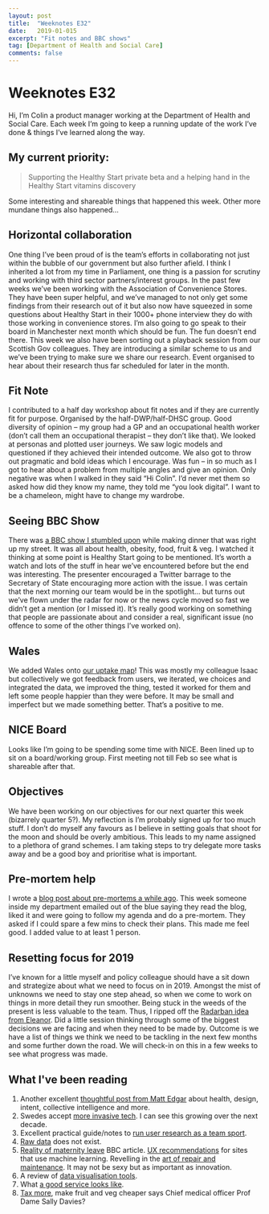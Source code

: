 ```yaml
---
layout: post
title:  "Weeknotes E32"
date:   2019-01-015
excerpt: "Fit notes and BBC shows"
tag: [Department of Health and Social Care]
comments: false
---
```


# Weeknotes E32
Hi, I’m Colin a product manager working at the Department of Health and Social Care. Each week I’m going to keep a running update of the work I’ve done & things I’ve learned along the way.

## My current priority:
> Supporting the Healthy Start private beta and a helping hand in the Healthy Start vitamins discovery

Some interesting and shareable things that happened this week. Other more mundane things also happened…

## Horizontal collaboration
One thing I’ve been proud of is the team’s efforts in collaborating not just within the bubble of our government but also further afield. I think I inherited a lot from my time in Parliament, one thing is a passion for scrutiny and working with third sector partners/interest groups. In the past few weeks we’ve been working with the Association of Convenience Stores. They have been super helpful, and we’ve managed to not only get some findings from their research out of it but also now have squeezed in some questions about Healthy Start in their 1000+ phone interview they do with those working in convenience stores. I’m also going to go speak to their board in Manchester next month which should be fun.
The fun doesn’t end there. This week we also have been sorting out a playback session from our Scottish Gov colleagues. They are introducing a similar scheme to us and we’ve been trying to make sure we share our research. Event organised to hear about their research thus far scheduled for later in the month.
 
## Fit Note
I contributed to a half day workshop about fit notes and if they are currently fit for purpose. Organised by the half-DWP/half-DHSC group. Good diversity of opinion – my group had a GP and an occupational health worker (don’t call them an occupational therapist – they don’t like that). We looked at personas and plotted user journeys. We saw logic models and questioned if they achieved their intended outcome. We also got to throw out pragmatic and bold ideas which I encourage. Was fun – in so much as I got to hear about a problem from multiple angles and give an opinion.
Only negative was when I walked in they said “Hi Colin”. I’d never met them so asked how did they know my name, they told me “you look digital”. I want to be a chameleon, might have to change my wardrobe.
 
## Seeing BBC Show
There was [a BBC show I stumbled upon](https://www.bbc.co.uk/iplayer/episode/b0by4fnq/britains-fat-fight-with-hugh-fearnleywhittingstall-the-battle-continues) while making dinner that was right up my street. It was all about health, obesity, food, fruit & veg. I watched it thinking at some point is Healthy Start going to be mentioned. It’s worth a watch and lots of the stuff in hear we’ve encountered before but the end was interesting. The presenter encouraged a Twitter barrage to the Secretary of State encouraging more action with the issue. I was certain that the next morning our team would be in the spotlight… but turns out we’ve flown under the radar for now or the news cycle moved so fast we didn’t get a mention (or I missed it). It’s really good working on something that people are passionate about and consider a real, significant issue (no offence to some of the other things I’ve worked on).
 
## Wales
We added Wales onto [our uptake map]( https://department-of-health.github.io/Healthy-Start-Data/)! This was mostly my colleague Isaac but collectively we got feedback from users, we iterated, we choices and integrated the data, we improved the thing, tested it worked for them and left some people happier than they were before. It may be small and imperfect but we made something better. That’s a positive to me.  

## NICE Board
Looks like I’m going to be spending some time with NICE. Been lined up to sit on a board/working group. First meeting not till Feb so see what is shareable after that.
 
## Objectives
We have been working on our objectives for our next quarter this week (bizarrely quarter 5?). My reflection is I’m probably signed up for too much stuff. I don’t do myself any favours as I believe in setting goals that shoot for the moon and should be overly ambitious. This leads to my name assigned to a plethora of grand schemes. I am taking steps to try delegate more tasks away and be a good boy and prioritise what is important.
 
## Pre-mortem help
I wrote a [blog post about pre-mortems a while ago]( https://digitalhealth.blog.gov.uk/2018/09/20/pre-mortem-identifying-opportunities-and-risks/). This week someone inside my department emailed out of the blue saying they read the blog, liked it and were going to follow my agenda and do a pre-mortem. They asked if I could spare a few mins to check their plans. This made me feel good. I added value to at least 1 person.
 
## Resetting focus for 2019
I’ve known for a little myself and policy colleague should have a sit down and strategize about what we need to focus on in 2019. Amongst the mist of unknowns we need to stay one step ahead, so when we come to work on things in more detail they run smoother. Being stuck in the weeds of the present is less valuable to the team.
Thus, I ripped off the [Radarban idea from Eleanor]( https://medium.com/@eleanor.mollett/radarban-roadmap-70dfb425aa2f). Did a little session thinking through some of the biggest decisions we are facing and when they need to be made by. Outcome is we have a list of things we think we need to be tackling in the next few months and some further down the road. We will check-in on this in a few weeks to see what progress was made.

## What I've been reading
1. Another excellent [thoughtful post from Matt Edgar](https://medium.com/@mattedgar/the-promise-of-understanding-a-talk-at-interact-2018-9f9d94c0d5ad) about health, design, intent, collective intelligence and more.
2. Swedes accept [more invasive tech](https://www.npr.org/2018/10/22/658808705/thousands-of-swedes-are-inserting-microchips-under-their-skin?t=1540916952517). I can see this growing over the next decade.
3. Excellent practical guide/notes to [run user research as a team sport](http://www.myddelton.co.uk/blog/user-research-is-a-team-sport).
4. [Raw data](https://www.thenewatlantis.com/publications/why-data-is-never-raw) does not exist.
5. [Reality of maternity leave](https://www.bbc.co.uk/news/business-46221187) BBC article.
[UX recommendations](https://www.nngroup.com/articles/machine-learning-ux/) for sites that use machine learning.
Revelling in the [art of repair and maintenance](https://www.economist.com/finance-and-economics/2018/10/20/repair-is-as-important-as-innovation). It may not be sexy but as important as innovation.
6. A review of [data visualisation tools](https://lisacharlotterost.github.io/datavistools-revisited).
7. What [a good service looks like](https://www.gov.uk/service-manual/design/introduction-designing-government-services#the-characteristics-of-a-good-government-service).
8. [Tax more](https://www.bbc.co.uk/news/health-46636422), make fruit and veg cheaper says Chief medical officer Prof Dame Sally Davies?
